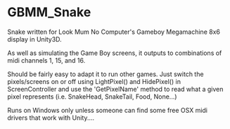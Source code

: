 # GBMM_Snake

Snake written for Look Mum No Computer's Gameboy Megamachine 8x6 display in Unity3D.

As well as simulating the Game Boy screens, it outputs to combinations of midi channels 1, 15, and 16.

Should be fairly easy to adapt it to run other games. Just switch the pixels/screens on or off using LightPixel() and HidePixel() in ScreenController and use the 'GetPixelName' method to read what a given pixel represents (i.e. SnakeHead, SnakeTail, Food, None...)

Runs on Windows only unless someone can find some free OSX midi drivers that work with Unity....


